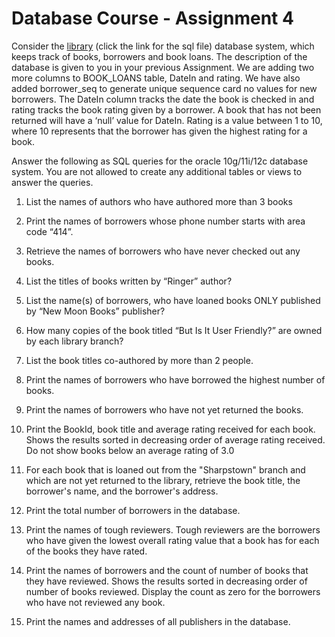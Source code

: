 # Database Course - Assignment 4

Consider the [library](http://www.mscs.mu.edu/~praveen/Teaching/Fa18/Db/Assignments/library.sql) (click the link for the sql file) database system, which keeps track of books, borrowers and book loans. The description of the database is given to you in your previous Assignment. We are adding two more columns to BOOK_LOANS table, DateIn and rating. We have also added borrower_seq to generate unique sequence card no values for new borrowers. The DateIn column tracks the date the book is checked in and rating tracks the book rating given by a borrower. A book that has not been returned will have a ‘null’ value for DateIn. Rating is a value between 1 to 10, where 10 represents that the borrower has given the highest rating for a book.

 

Answer the following as SQL queries for the oracle 10g/11i/12c database system. You are not allowed to create any additional tables or views to answer the queries.

 

1.  List the names of authors who have authored more than 3 books

2.  Print the names of borrowers whose phone number starts with area code “414”.

3.  Retrieve the names of borrowers who have never checked out any books.

4.  List the titles of books written by “Ringer” author?

5.  List the name(s) of borrowers, who have loaned books ONLY published by “New Moon Books” publisher?

6.  How many copies of the book titled “But Is It User Friendly?” are owned by each library branch?

7.  List the book titles co-authored by more than 2 people.

8.  Print the names of borrowers who have borrowed the highest number of books.

9.  Print the names of borrowers who have not yet returned the books.

10. Print the BookId, book title and average rating received for each book. Shows the results sorted in decreasing order of average rating received. Do not show books below an average rating of 3.0

11.  For each book that is loaned out from the "Sharpstown" branch and which are not yet returned to the library, retrieve the book title, the borrower's name, and the borrower's address.

12.  Print the total number of borrowers in the database.

13.  Print the names of tough reviewers. Tough reviewers are the borrowers who have given the lowest overall rating value that a book has for each of the books they have rated.

14.  Print the names of borrowers and the count of number of books that they have reviewed.  Shows the results sorted in decreasing order of number of books reviewed. Display the count as zero for the borrowers who have not reviewed any book.

15.  Print the names and addresses of all publishers in the database.